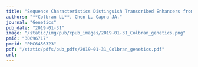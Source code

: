 ```yaml
---
title: "Sequence Characteristics Distinguish Transcribed Enhancers from Promoters and Predict Their Breadth of Activity"
authors: "**Colbran LL**, Chen L, Capra JA."
journal: "Genetics"
pub_date: "2019-01-31"
image: "/static/img/pub/cpub_images/2019-01-31_Colbran_genetics.png"
pmid: "30696717"
pmcid: "PMC6456323"
pdf: "/static/pdfs/pub_pdfs/2019-01-31_Colbran_genetics.pdf"
url: 
---
```

